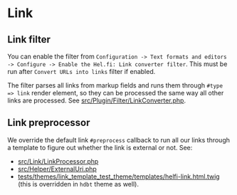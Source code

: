 # Link

## Link filter

You can enable the filter from `Configuration -> Text formats and editors -> Configure -> Enable the Hel.fi: Link converter filter`. This must be run after `Convert URLs into links` filter if enabled.

The filter parses all links from markup fields and runs them through `#type => link` render element, so they can be processed the same way all other links are processed. See [src/Plugin/Filter/LinkConverter.php](https://github.com/City-of-Helsinki/drupal-module-helfi-api-base/blob/main/src/Plugin/Filter/LinkConverter.php).

## Link preprocessor

We override the default link `#preprocess` callback to run all our links through a template to figure out whether the link is external or not. See:
- [src/Link/LinkProcessor.php](/src/Link/LinkProcessor.php)
- [src/Helper/ExternalUri.php](/src/Helper/ExternalUri.php)
- [tests/themes/link_template_test_theme/templates/helfi-link.html.twig](/tests/themes/link_template_test_theme/templates/helfi-link.html.twig) (this is overridden in `hdbt` theme as well).

